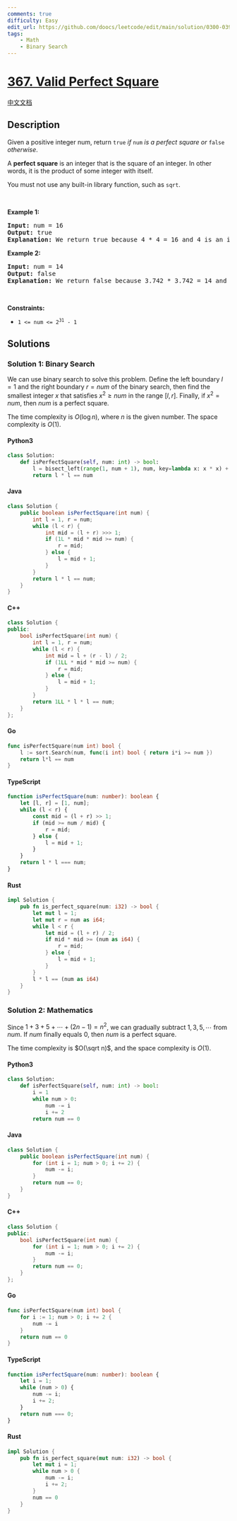 ```yaml
---
comments: true
difficulty: Easy
edit_url: https://github.com/doocs/leetcode/edit/main/solution/0300-0399/0367.Valid%20Perfect%20Square/README_EN.md
tags:
    - Math
    - Binary Search
---
```


<!-- problem:start -->

# [367. Valid Perfect Square](https://leetcode.com/problems/valid-perfect-square)

[中文文档](/solution/0300-0399/0367.Valid%20Perfect%20Square/README.md)

## Description

<!-- description:start -->

<p>Given a positive integer num, return <code>true</code> <em>if</em> <code>num</code> <em>is a perfect square or</em> <code>false</code> <em>otherwise</em>.</p>

<p>A <strong>perfect square</strong> is an integer that is the square of an integer. In other words, it is the product of some integer with itself.</p>

<p>You must not use any built-in library function, such as <code>sqrt</code>.</p>

<p>&nbsp;</p>
<p><strong class="example">Example 1:</strong></p>

<pre>
<strong>Input:</strong> num = 16
<strong>Output:</strong> true
<strong>Explanation:</strong> We return true because 4 * 4 = 16 and 4 is an integer.
</pre>

<p><strong class="example">Example 2:</strong></p>

<pre>
<strong>Input:</strong> num = 14
<strong>Output:</strong> false
<strong>Explanation:</strong> We return false because 3.742 * 3.742 = 14 and 3.742 is not an integer.
</pre>

<p>&nbsp;</p>
<p><strong>Constraints:</strong></p>

<ul>
	<li><code>1 &lt;= num &lt;= 2<sup>31</sup> - 1</code></li>
</ul>

<!-- description:end -->

## Solutions

<!-- solution:start -->

### Solution 1: Binary Search

We can use binary search to solve this problem. Define the left boundary $l = 1$ and the right boundary $r = num$ of the binary search, then find the smallest integer $x$ that satisfies $x^2 \geq num$ in the range $[l, r]$. Finally, if $x^2 = num$, then $num$ is a perfect square.

The time complexity is $O(\log n)$, where $n$ is the given number. The space complexity is $O(1)$.

<!-- tabs:start -->

#### Python3

```python
class Solution:
    def isPerfectSquare(self, num: int) -> bool:
        l = bisect_left(range(1, num + 1), num, key=lambda x: x * x) + 1
        return l * l == num
```

#### Java

```java
class Solution {
    public boolean isPerfectSquare(int num) {
        int l = 1, r = num;
        while (l < r) {
            int mid = (l + r) >>> 1;
            if (1L * mid * mid >= num) {
                r = mid;
            } else {
                l = mid + 1;
            }
        }
        return l * l == num;
    }
}
```

#### C++

```cpp
class Solution {
public:
    bool isPerfectSquare(int num) {
        int l = 1, r = num;
        while (l < r) {
            int mid = l + (r - l) / 2;
            if (1LL * mid * mid >= num) {
                r = mid;
            } else {
                l = mid + 1;
            }
        }
        return 1LL * l * l == num;
    }
};
```

#### Go

```go
func isPerfectSquare(num int) bool {
	l := sort.Search(num, func(i int) bool { return i*i >= num })
	return l*l == num
}
```

#### TypeScript

```ts
function isPerfectSquare(num: number): boolean {
    let [l, r] = [1, num];
    while (l < r) {
        const mid = (l + r) >> 1;
        if (mid >= num / mid) {
            r = mid;
        } else {
            l = mid + 1;
        }
    }
    return l * l === num;
}
```

#### Rust

```rust
impl Solution {
    pub fn is_perfect_square(num: i32) -> bool {
        let mut l = 1;
        let mut r = num as i64;
        while l < r {
            let mid = (l + r) / 2;
            if mid * mid >= (num as i64) {
                r = mid;
            } else {
                l = mid + 1;
            }
        }
        l * l == (num as i64)
    }
}
```

<!-- tabs:end -->

<!-- solution:end -->

<!-- solution:start -->

### Solution 2: Mathematics

Since $1 + 3 + 5 + \cdots + (2n - 1) = n^2$, we can gradually subtract $1, 3, 5, \cdots$ from $num$. If $num$ finally equals $0$, then $num$ is a perfect square.

The time complexity is $O(\sqrt n)$, and the space complexity is $O(1)$.

<!-- tabs:start -->

#### Python3

```python
class Solution:
    def isPerfectSquare(self, num: int) -> bool:
        i = 1
        while num > 0:
            num -= i
            i += 2
        return num == 0
```

#### Java

```java
class Solution {
    public boolean isPerfectSquare(int num) {
        for (int i = 1; num > 0; i += 2) {
            num -= i;
        }
        return num == 0;
    }
}
```

#### C++

```cpp
class Solution {
public:
    bool isPerfectSquare(int num) {
        for (int i = 1; num > 0; i += 2) {
            num -= i;
        }
        return num == 0;
    }
};
```

#### Go

```go
func isPerfectSquare(num int) bool {
	for i := 1; num > 0; i += 2 {
		num -= i
	}
	return num == 0
}
```

#### TypeScript

```ts
function isPerfectSquare(num: number): boolean {
    let i = 1;
    while (num > 0) {
        num -= i;
        i += 2;
    }
    return num === 0;
}
```

#### Rust

```rust
impl Solution {
    pub fn is_perfect_square(mut num: i32) -> bool {
        let mut i = 1;
        while num > 0 {
            num -= i;
            i += 2;
        }
        num == 0
    }
}
```

<!-- tabs:end -->

<!-- solution:end -->

<!-- problem:end -->
